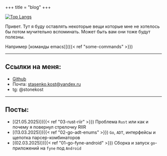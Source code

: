 +++
title = "blog"
+++

[![Top Langs](https://github-readme-stats.vercel.app/api/top-langs/?username=Stasenko-Konstantin&langs_count=8&layout=compact&theme=dark&exclude_repo=my-blog)](https://github.com/Stasenko-Konstantin)

Привет. Тут я буду оставлять некоторые вещи которые мне не хотелось бы потом мучительно вспоминать. Может быть вам они тоже будут полезны.

Например [команды emacs)]({{< ref "some-commands" >}})

---

## Ссылки на меня:
- [Github](https://github.com/Stasenko-Konstantin)
- Почта: stasenko.kost@yandex.ru
- tg: @stonekost

---

## Посты:
- [(21.05.2025)]({{< ref "03-rust-riir" >}}) Проблема `Rust` или как и почему я повернул стрелочку RIIR
- [(13.03.2025)]({{< ref "02-go-adt-enums" >}}) `Go`, `ADT`, интерфейсы и щепотка парсер-комбинаторов
- [(02.03.2025)]({{< ref "01-go-fyne-android" >}}) Сборка и запуск `go`-приложений на `fyne` под `Android`
